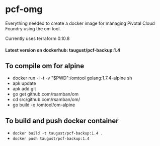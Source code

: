 # pcf-omg
Everything needed to create a docker image for managing Pivotal Cloud Foundry using the om tool.

Currently uses terraform 0.10.8

#### Latest version on dockerhub: taugust/pcf-backup:1.4

## To compile om for alpine
 - docker run -i -t -v "$PWD":/omtool golang:1.7.4-alpine sh
 - apk update
 - apk add git
 - go get github.com/rsamban/om
 - cd src/github.com/rsamban/om/
 - go build -o /omtool/om-alpine

## To build and push docker container
 - `docker build -t taugust/pcf-backup:1.4 .`
 - `docker push taugust/pcf-backup:1.4`
